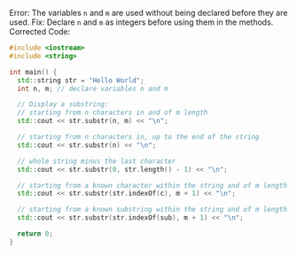 Error: The variables `n` and `m` are used without being declared before they are used.
Fix: Declare `n` and `m` as integers before using them in the methods.
Corrected Code:
```cpp
#include <iostream>
#include <string>

int main() {
  std::string str = "Hello World";
  int n, m; // declare variables n and m

  // Display a substring:
  // starting from n characters in and of m length
  std::cout << str.substr(n, m) << "\n";

  // starting from n characters in, up to the end of the string
  std::cout << str.substr(n) << "\n";

  // whole string minus the last character
  std::cout << str.substr(0, str.length() - 1) << "\n";

  // starting from a known character within the string and of m length
  std::cout << str.substr(str.indexOf(c), m + 1) << "\n";

  // starting from a known substring within the string and of m length
  std::cout << str.substr(str.indexOf(sub), m + 1) << "\n";

  return 0;
}
```

